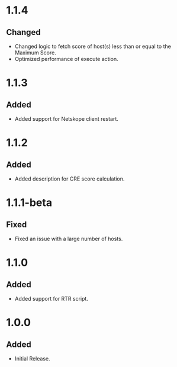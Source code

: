 # 1.1.4
## Changed
- Changed logic to fetch score of host(s) less than or equal to the Maximum Score.
- Optimized performance of execute action.

# 1.1.3
## Added
- Added support for Netskope client restart.

# 1.1.2
## Added
- Added description for CRE score calculation.

# 1.1.1-beta
## Fixed
- Fixed an issue with a large number of hosts.

# 1.1.0
## Added
- Added support for RTR script.

# 1.0.0
## Added
- Initial Release.